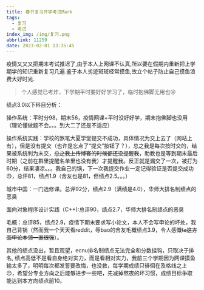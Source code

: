 ```yaml
---
title: 春节复习开学考试Mark
tags:
  - 复习
  - 考试
index_img: /img/复习.png
abbrlink: 11259
date: 2023-02-01 13:35:45
---
```


疫情又又又把期末考试推迟了,由于本人上网课不认真,所以要在假期内重新把上学期学的知识重新复习几遍.鉴于本人劣迹斑斑经常摸鱼,故立个帖子防止自己摸鱼浪费大好时光.



> 个人感觉已考炸，下学期平时要好好学习了，临时抱佛脚无用也😢

绩点3.0以下科目分析：

操作系统：平时分98，期末56，疫情网课+平时没好好学，期末抱佛脚也没用（理论懂做题不会。。。到大二了还是不适应）

操作系统实践：学校的煞笔大夏学堂提交不成功，具体情况为交上去了（网站上有），但是没有提交（也许是忘点了“提交”按钮了？），总之我是每次按时交的，结果被系统判为未交，~~总之我上传博客的时候都还没提醒我~~，助教也是等到期末最后时期（之前在群里提醒名单里也没有我）才提醒我。反正就是漏交了一次，被打为60分，结果凄凉。。。我自己的锅，下一次我提交作业一定记得验证是否提交成功😓，总评81，绩点1.9（舍友也是81，但绩点2.5。。。）

城市中国：一门选修课。总评92分，绩点2.9（满绩是4.0），华师大排名制绩点的恶臭

面向对象程序设计实践（C++):总评90，绩点2.7，华师大排名制绩点的恶臭

毛概：总评85，绩点2.9，疫情下期末要求写小论文，本人不会写申论的坏处，我自己背锅（然而我一个天天看reddit，辱bao的舍友毛概绩点3.9，令人感慨~~ta这方面申论本领一直很强~~）。

其他的绩点没出，暂且观望，ecnu排名制绩点无法完全和分数挂钩，只取决于排名, 绩点高低不是看自身绝对实力，而是看相对实力，我前三个学期因为网课摸鱼输太多了，明明每次都发誓要改悔，也没救，每学期成绩只徘徊在及格线之上😔，希望分专业方向之后能够进步一些吧，先减掉熬夜的坏习惯，成绩目标争取能达到本方向绩点前10。